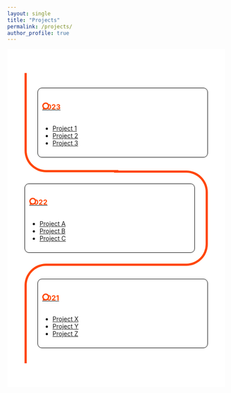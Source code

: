 ```yaml
---
layout: single
title: "Projects"
permalink: /projects/
author_profile: true
---
```


<div class="page__content" style="background-color: white; margin: 0 auto; max-width: 800px; padding: 20px;">

  <style>
    /* Custom timeline styles */
    .timeline {
      margin: 20px auto;
      padding: 20px;
    }

    .card {
      position: relative;
      max-width: 400px;
    }

    .card:nth-child(odd) {
      padding: 30px 0 30px 30px;
    }

    .card:nth-child(even) {
      padding: 30px 30px 30px 0;
    }

    .card::before {
      content: "";
      position: absolute;
      width: 50%;
      border: solid orangered;
    }

    .card:nth-child(odd)::before {
      left: 0px;
      top: -4.5px;
      bottom: -4.5px;
      border-width: 5px 0 5px 5px;
      border-radius: 50px 0 0 50px;
    }

    .card:nth-child(even)::before {
      right: 0;
      top: 0;
      bottom: 0;
      border-width: 5px 5px 5px 0;
      border-radius: 0 50px 50px 0;
    }

    .card:first-child::before {
      border-top: 0;
      border-top-left-radius: 0;
    }

    .card:last-child:nth-child(odd)::before {
      border-bottom: 0;
      border-bottom-left-radius: 0;
    }

    .card:last-child:nth-child(even)::before {
      border-bottom: 0;
      border-bottom-right-radius: 0;
    }

    .info {
      display: flex;
      flex-direction: column;
      background: white;
      color: black;
      border-radius: 10px;
      padding: 10px;
      border: 1px solid black;
    }

    .title {
      color: orangered;
      position: relative;
      cursor: pointer; /* Add cursor pointer */
    }

    .title::before {
      content: "";
      position: absolute;
      width: 10px;
      height: 10px;
      background: white;
      border-radius: 999px;
      border: 3px solid orangered;
    }

    .card:nth-child(even) > .info > .title {
      text-align: right;
    }

    .card:nth-child(odd) > .info > .title::before {
      left: -45px;
    }

    .card:nth-child(even) > .info > .title::before {
      right: -45px;
    }
    
    /* Adjust the font size for the prompts */
    .info p {
      font-size: 16px;
    }
  </style>

  <div class="timeline">
    <div class="outer">
      <div class="card">
        <div class="info">
          <a href="../project1.md">
            <h3 class="title">2023</h3>
          </a>
          <ul>
            <li><a href="../projects/project1.md">Project 1</a></li>
            <li><a href="../projects/project2.md">Project 2</a></li>
            <li><a href="../projects/project3.md">Project 3</a></li>
          </ul>
        </div>
      </div>
      <div class="card">
        <div class="info">
          <a href="../projectA.md">
            <h3 class="title">2022</h3>
          </a>
          <ul>
            <li><a href="../projects/projectA.md">Project A</a></li>
            <li><a href="../projects/projectB.md">Project B</a></li>
            <li><a href="../projects/projectC.md">Project C</a></li>
          </ul>
        </div>
      </div>
      <div class="card">
        <div class="info">
          <a href="../projectX.md">
            <h3 class="title">2021</h3>
          </a>
          <ul>
            <li><a href="../projects/projectX.md">Project X</a></li>
            <li><a href="../projects/projectY.md">Project Y</a></li>
            <li><a href="../projects/projectZ.md">Project Z</a></li>
          </ul>
        </div>
      </div>
    </div>
  </div>
</div>
